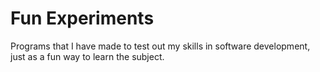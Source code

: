 # Fun Experiments
Programs that I have made to test out my skills in software development, just as a fun way to learn the subject.
